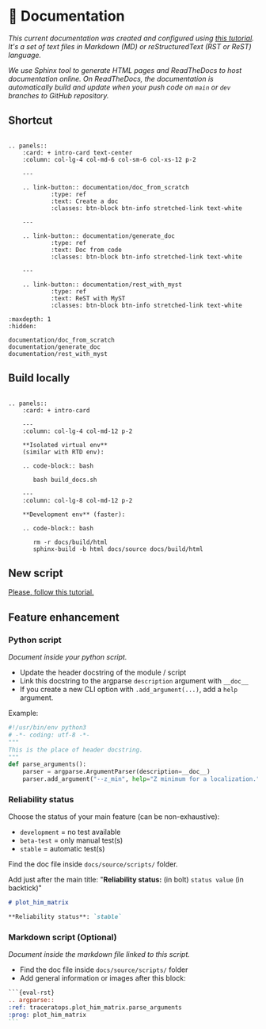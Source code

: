 # 📘 Documentation

*This current documentation was created and configured using [this tutorial](documentation/doc_from_scratch.md). It's a set of text files in Markdown (MD) or reStructuredText (RST or ReST) language.*

*We use Sphinx tool to generate HTML pages and ReadTheDocs to host documentation online. On ReadTheDocs, the documentation is automatically build and update when your push code on `main` or `dev` branches to GitHub repository.*

## Shortcut

```{eval-rst}

.. panels::
    :card: + intro-card text-center
    :column: col-lg-4 col-md-6 col-sm-6 col-xs-12 p-2

    ---

    .. link-button:: documentation/doc_from_scratch
            :type: ref
            :text: Create a doc
            :classes: btn-block btn-info stretched-link text-white

    ---

    .. link-button:: documentation/generate_doc
            :type: ref
            :text: Doc from code
            :classes: btn-block btn-info stretched-link text-white

    ---

    .. link-button:: documentation/rest_with_myst
            :type: ref
            :text: ReST with MyST
            :classes: btn-block btn-info stretched-link text-white
```


```{toctree}
:maxdepth: 1
:hidden:

documentation/doc_from_scratch
documentation/generate_doc
documentation/rest_with_myst
```


## Build locally


```{eval-rst}

.. panels::
    :card: + intro-card

    ---
    :column: col-lg-4 col-md-12 p-2

    **Isolated virtual env**
    (similar with RTD env):

    .. code-block:: bash

       bash build_docs.sh

    ---
    :column: col-lg-8 col-md-12 p-2

    **Development env** (faster):

    .. code-block:: bash

       rm -r docs/build/html
       sphinx-build -b html docs/source docs/build/html

```

## New script

[Please, follow this tutorial.](documentation/generate_doc.md#from-argumentparser)

## Feature enhancement

### Python script

*Document inside your python script.*

- Update the header docstring of the module / script
- Link this docstring to the argparse `description` argument with `__doc__`
- If you create a new CLI option with `.add_argument(...)`, add a `help` argument.

Example:
```python
#!/usr/bin/env python3
# -*- coding: utf-8 -*-
"""
This is the place of header docstring.
"""
def parse_arguments():
    parser = argparse.ArgumentParser(description=__doc__)
    parser.add_argument("--z_min", help="Z minimum for a localization.")
```

### Reliability status

Choose the status of your main feature (can be non-exhaustive):
- `development` = no test available
- `beta-test` = only manual test(s)
- `stable` = automatic test(s)

Find the doc file inside `docs/source/scripts/` folder.

Add just after the main title: "**Reliability status:** (in bolt) `status value` (in backtick)"
```markdown
# plot_him_matrix

**Reliability status**: `stable`
```

### Markdown script (Optional)

*Document inside the markdown file linked to this script.*

- Find the doc file inside `docs/source/scripts/` folder
- Add general information or images after this block:
````rst
```{eval-rst}
.. argparse::
:ref: traceratops.plot_him_matrix.parse_arguments
:prog: plot_him_matrix
```
````
